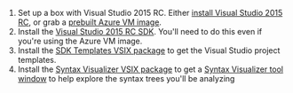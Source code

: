 1. Set up a box with Visual Studio 2015 RC. Either 
[install  Visual Studio 2015 RC](https://www.visualstudio.com/en-us/downloads/visual-studio-2015-downloads-vs.aspx), 
or grab a [prebuilt Azure VM image](http://blogs.msdn.com/b/visualstudioalm/archive/2014/06/04/visual-studio-14-ctp-now-available-in-the-virtual-machine-azure-gallery.aspx).
2. Install the [Visual Studio 2015 RC SDK](http://go.microsoft.com/?linkid=9877247). 
You'll need to do this even if you're using the Azure VM image. 
3. Install the [SDK Templates VSIX package](https://visualstudiogallery.msdn.microsoft.com/e2e07e91-9d0b-4944-ba40-e86bcbec1599) 
to get the Visual Studio project templates. 
4. Install the [Syntax Visualizer VSIX package](https://visualstudiogallery.msdn.microsoft.com/32fe332c-51ad-411a-a74c-9fdbc2a03bb7) 
to get a [Syntax Visualizer tool window](https://github.com/dotnet/roslyn/blob/master/docs/wiki/Syntax-Visualizer.md) 
to help explore the syntax trees you'll be analyzing
